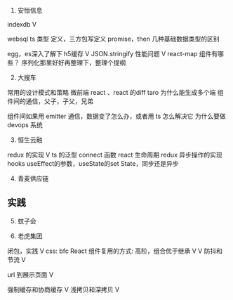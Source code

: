 1. 安恒信息

indexdb V


websql
ts 类型 定义，三方包写定义
promise，then
几种基础数据类型的区别


egg，es深入了解下
h5缓存 V
JSON.stringify 性能问题 V
react-map 组件有哪些？
序列化那里好好再整理下，整理个提纲

2. 大搜车

常用的设计模式和策略
微前端
react 、react 的diff
taro 为什么能生成多个端
组件间的通信，父子，子父，兄弟

组件间如果用 emitter 通信，数据变了怎么办，或者用 ts 怎么解决它
为什么要做 devops 系统

3. 恒生云融

redux 的实现 V
ts 的泛型
connect 函数
react 生命周期
redux 异步操作的实现
hooks useEffect的参数，useState的set State，同步还是异步

4. 青麦供应链

## 实践

5. 蚊子会

6. 老虎集团

闭包，实践 V
css: bfc
React 组件复用的方式: 高阶，组合优于继承 V V
防抖和节流 V

url 到展示页面 V

强制缓存和协商缓存 V
浅拷贝和深拷贝 V
